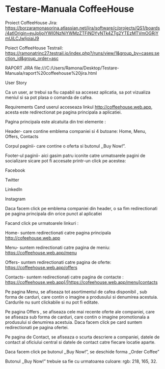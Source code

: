 # Testare-Manuala  CoffeeHouse



Proiect CoffeeHouse Jira:
https://borzaramonasorina.atlassian.net/jira/software/c/projects/QS1/boards/4atlOrigin=eyJpIjoiYWI0NzNiYWMzZTFiNDYyNTk4ZTg2YTEzMTVmOGRjYmUiLCJwIjoiaiJ9



Poiect CoffeeHouse Testrail:
https://ramonatrinc27.testrail.io/index.php?/runs/view/1&group_by=cases:section_id&group_order=asc


RAPORT JIRA
file:///C:/Users/Ramona/Desktop/Testare-Manuala/raport%20coffeehouse%20jira.html



User Story


Ca un user, ar trebui sa fiu capabil sa accesez aplicatia, sa pot vizualiza meniul si sa pot plasa o comanda de cafea.

Requirements
Cand userul acceseaza linkul http://coffeehouse.web.app, acesta este redirectionat pe pagina principala a aplicatiei.

Pagina principala este alcatuita din trei elemente :

Header- care contine emblema companiei si 4 butoane: Home, Menu, Offers, Contacts

Corpul paginii- care contine o oferta si butonul ,,Buy Now!”.

Footer-ul paginii- aici gasim patru iconite catre urmatoarele pagini de socializare sicare pot fi accesate printr-un click pe acestea:

Facebook

Twitter

LinkedIn

Instagram

Daca facem click pe emblema companiei din header, o sa fim redirectionati pe pagina principala din orice punct al aplicatiei

Facand click pe urmatoarele linkuri :

Home- suntem redirectionati catre pagina principala http://cofeehouse.web.app

Menu- suntem redirectionati catre pagina de meniu: https://coffeehouse.web.app/menu

Offers- suntem redirectionati catre pagina de oferte: https://coffeehouse.web.app/offers

Contacts- suntem redirectionati catre pagina de contacte : https://coffeehouse.web.app[/|https://cofeehouse.web.app/menu]contacts

Pe pagina Menu, se afiseaza tot asortimentul de cafea disponibil , sub forma de carduri, care contin o imagine a produsului si denumirea acestuia. Cardurile nu sunt clickabile si nu pot fi editate.

Pe pagina Offers , se afiseaza cele mai recente oferte ale companiei, care se afiseaza sub forma de carduri, care contin o imagine promotionala a produsului si denumirea acestuia. Daca facem click pe card suntem redirectionati pe pagina ofertei.

Pe pagina de Contact, se afiseaza o scurta descriere a companiei, datele de contact al oficiului central si datele de contact catre fiecare locatie aparte.

Daca facem click pe butonul ,,Buy Now!”, se deschide forma ,,Order Coffee”

Butonul ,,Buy Now!” trebuie sa fie cu urmatoarea culoare: rgb: 218, 165, 32.